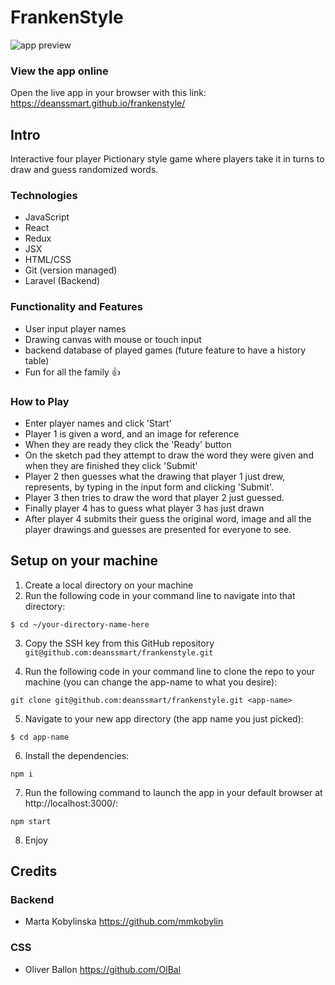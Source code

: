# FrankenStyle

![app preview](./public/assets/images/frankenstyle-preview.JPG)

### View the app online 

Open the live app in your browser with this link: https://deanssmart.github.io/frankenstyle/

## Intro

Interactive four player Pictionary style game where players take it in turns to draw and guess randomized words.

### Technologies

- JavaScript
- React
- Redux
- JSX
- HTML/CSS
- Git (version managed)
- Laravel (Backend)

### Functionality and Features

- User input player names
- Drawing canvas with mouse or touch input
- backend database of played games (future feature to have a history table)
- Fun for all the family 👍

### How to Play

- Enter player names and click 'Start'
- Player 1 is given a word, and an image for reference
- When they are ready they click the 'Ready' button
- On the sketch pad they attempt to draw the word they were given and when they are finished they click 'Submit'
- Player 2 then guesses what the drawing that player 1 just drew, represents, by typing in the input form and clicking 'Submit'.
- Player 3 then tries to draw the word that player 2 just guessed.
- Finally player 4 has to guess what player 3 has just drawn
- After player 4 submits their guess the original word, image and all the player drawings and guesses are presented for everyone to see.

## Setup on your machine

1. Create a local directory on your machine 
2. Run the following code in your command line to navigate into that directory:   

```shell 
$ cd ~/your-directory-name-here
```
3. Copy the SSH key from this GitHub repository `git@github.com:deanssmart/frankenstyle.git`

4. Run the following code in your command line to clone the repo to your machine (you can change the app-name to what you desire):  

```shell 
git clone git@github.com:deanssmart/frankenstyle.git <app-name>
```
5. Navigate to your new app directory (the app name you just picked):

```shell 
$ cd app-name
```
6. Install the dependencies:

```shell 
npm i
```
7. Run the following command to launch the app in your default browser at http://localhost:3000/:

```shell 
npm start
```
8. Enjoy

## Credits

### Backend

- Marta Kobylinska https://github.com/mmkobylin

### CSS 
- Oliver Ballon https://github.com/OlBal